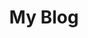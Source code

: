 ---
title: "My Blog"
permalink: /posts/
layout: home
author_profile: false
classes: wide
sidebar:
  nav: "navs"
header:
  overlay_image: /assets/images/header_c.jpg
---